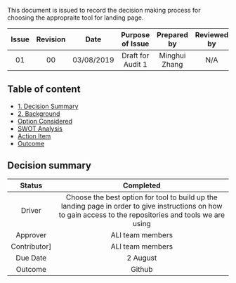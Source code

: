 

This document is issued to record the decision making process for choosing the appropraite tool for landing page. 


| Issue            | Revision         | Date             | Purpose of Issue  | Prepared by       | Reviewed by       |
| :--------------: | :--------------: | :--------------: | :---------------: | :---------------: | :---------------: |
| 01               | 00               | 03/08/2019       | Draft for Audit 1 | Minghui Zhang     | N/A                  |

## Table of content 
- [1. Decision Summary](#1-Decision-summary)
- [2. Background](#2-Background)
- [Option Considered](#3-Option-Considered)
- [SWOT Analysis](#4-SWOT-analysis)
- [Action Item](#5-Action-Item)
- [Outcome](#6-Outcome)

## Decision summary 
|Status|  Completed |
| :------------: |:-------------:        |
|Driver | Choose the best option for tool to build up the landing page in order to give instructions on how to gain access to the repositories and tools we are using  |
|Approver| ALl team members   |
|Contributor] | ALl team members  |
|Due Date|  2 August |
|Outcome| Github   |
